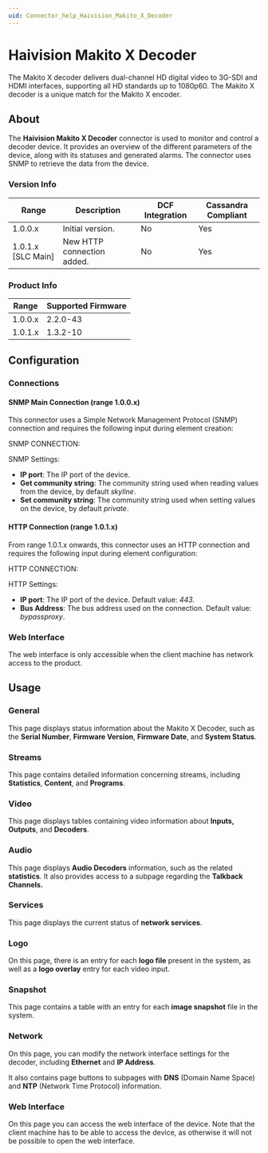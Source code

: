 ```yaml
---
uid: Connector_help_Haivision_Makito_X_Decoder
---
```


# Haivision Makito X Decoder

The Makito X decoder delivers dual-channel HD digital video to 3G-SDI and HDMI interfaces, supporting all HD standards up to 1080p60. The Makito X decoder is a unique match for the Makito X encoder.

## About

The **Haivision Makito X Decoder** connector is used to monitor and control a decoder device. It provides an overview of the different parameters of the device, along with its statuses and generated alarms. The connector uses SNMP to retrieve the data from the device.

### Version Info

| **Range**            | **Description**            | **DCF Integration** | **Cassandra Compliant** |
|----------------------|----------------------------|---------------------|-------------------------|
| 1.0.0.x              | Initial version.           | No                  | Yes                     |
| 1.0.1.x \[SLC Main\] | New HTTP connection added. | No                  | Yes                     |

### Product Info

| **Range** | **Supported Firmware** |
|-----------|------------------------|
| 1.0.0.x   | 2.2.0-43               |
| 1.0.1.x   | 1.3.2-10               |

## Configuration

### Connections

#### SNMP Main Connection (range 1.0.0.x)

This connector uses a Simple Network Management Protocol (SNMP) connection and requires the following input during element creation:

SNMP CONNECTION:

SNMP Settings:

- **IP port**: The IP port of the device.
- **Get community string**: The community string used when reading values from the device, by default *skyline*.
- **Set community string**: The community string used when setting values on the device, by default *private*.

#### HTTP Connection (range 1.0.1.x)

From range 1.0.1.x onwards, this connector uses an HTTP connection and requires the following input during element configuration:

HTTP CONNECTION:

HTTP Settings:

- **IP port**: The IP port of the device. Default value: *443*.
- **Bus Address**: The bus address used on the connection. Default value: *bypassproxy*.

### Web Interface

The web interface is only accessible when the client machine has network access to the product.

## Usage

### General

This page displays status information about the Makito X Decoder, such as the **Serial Number**, **Firmware Version**, **Firmware Date**, and **System Status**.

### Streams

This page contains detailed information concerning streams, including **Statistics**, **Content**, and **Programs**.

### Video

This page displays tables containing video information about **Inputs, Outputs**, and **Decoders**.

### Audio

This page displays **Audio Decoders** information, such as the related **statistics**. It also provides access to a subpage regarding the **Talkback Channels.**

### Services

This page displays the current status of **network services**.

### Logo

On this page, there is an entry for each **logo file** present in the system, as well as a **logo overlay** entry for each video input.

### Snapshot

This page contains a table with an entry for each **image snapshot** file in the system.

### Network

On this page, you can modify the network interface settings for the decoder, including **Ethernet** and **IP Address**.

It also contains page buttons to subpages with **DNS** (Domain Name Space) and **NTP** (Network Time Protocol) information.

### Web Interface

On this page you can access the web interface of the device. Note that the client machine has to be able to access the device, as otherwise it will not be possible to open the web interface.
